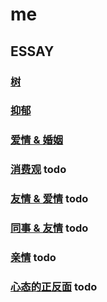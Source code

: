 # me

## ESSAY

### [树](main/the-tree.md)

### [抑郁](main/depression.md)

### [爱情 & 婚姻](main/love-and-marriage.md)

### [消费观](main/consumption-concept.md) todo

### [友情 & 爱情](main/friendship-and-love.md) todo

### [同事 & 友情](main/colleague-and-friendship.md) todo

### [亲情](main/parentage.md) todo

### [心态的正反面](main/mentally-sides.md) todo
